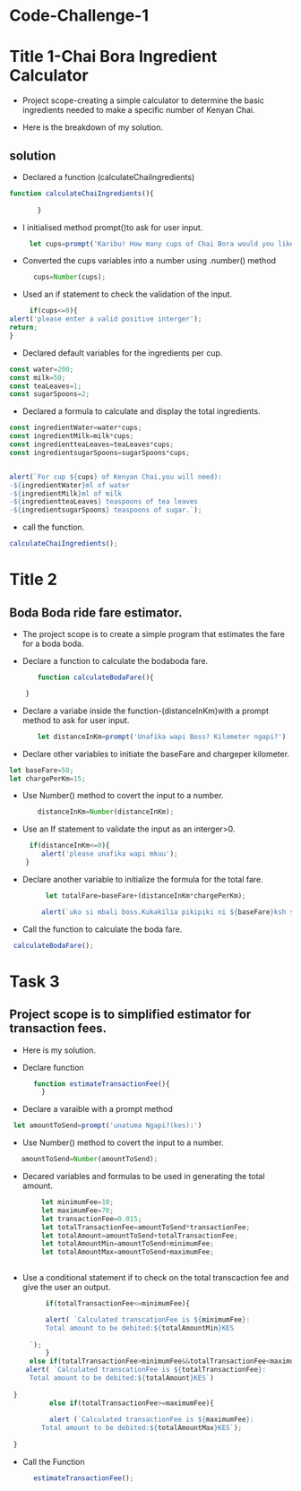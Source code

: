 # Code-Challenge-1

# Title 1-Chai Bora Ingredient Calculator

- Project scope-creating a simple calculator to determine the basic ingredients needed to make a specific number of Kenyan Chai.

- Here is the breakdown of my solution.

## solution

- Declared a function (calculateChaiIngredients)

```js 
function calculateChaiIngredients(){
        
       }
```

- I initialised method  prompt()to  ask for user input.

```js
     let cups=prompt('Karibu! How many cups of Chai Bora would you like to make?')
```

- Converted the cups variables into a number using .number() method

```js
      cups=Number(cups);
```

- Used an if statement to check the validation of the input.

```js 
     if(cups<=0){
alert('please enter a valid positive interger');
return;
}
```

- Declared  default variables for the ingredients per cup.

```js 
const water=200;
const milk=50;
const teaLeaves=1;
const sugarSpoons=2;
```

- Declared a formula to calculate and display the total ingredients.

``` js
const ingredientWater=water*cups;
const ingredientMilk=milk*cups;
const ingredientteaLeaves=teaLeaves*cups;
const ingredientsugarSpoons=sugarSpoons*cups;


alert(`For cup ${cups} of Kenyan Chai,you will need):
-${ingredientWater}ml of water
-${ingredientMilk}ml of milk
-${ingredientteaLeaves} teaspoons of tea leaves
-${ingredientsugarSpoons} teaspoons of sugar.`);
```

- call the function.

```js
calculateChaiIngredients();
```

# Title 2

## Boda Boda ride fare estimator.


- The project scope is to create a simple program that estimates the fare for a boda boda.

- Declare a function to calculate the bodaboda fare.

```js  
       function calculateBodaFare(){

    }
```

- Declare a variabe inside the function-(distanceInKm)with a prompt method to ask for user input.

```js 
       let distanceInKm=prompt('Unafika wapi Boss? Kilometer ngapi?')
```

- Declare other variables to initiate the baseFare and chargeper kilometer.

```js 
let baseFare=50;
let chargePerKm=15;
```

- Use Number() method to covert the input to a number.

```js
       distanceInKm=Number(distanceInKm);
```

- Use an If statement to validate the input as an interger>0.

```js 
     if(distanceInKm<=0){
        alert('please unafika wapi mkuu');
    } 
 ``` 

- Declare another variable to initialize the formula for the total fare. 

```js
         let totalFare=baseFare+(distanceInKm*chargePerKm);

        alert(`uko si mbali boss.Kukakilia pikipiki ni ${baseFare}ksh so mpaka huko itakuwa ${totalFare}.Twende boss.`)
 ``` 

- Call the function to calculate the boda fare.

```js
 calculateBodaFare();
 ```

# Task 3

## Project scope is to  simplified estimator for transaction fees.

 - Here is my solution. 

- Declare function

```js
      function estimateTransactionFee(){
        }
```

- Declare a varaible with a prompt method 

```js 
 let amountToSend=prompt('unatuma Ngapi?(kes):') 
```

- Use Number() method to covert the input to a number.

```js      
   amountToSend=Number(amountToSend);
```

- Decared variables and formulas to be used in generating the total amount.

 ```js    
         let minimumFee=10;
         let maximumFee=70;
         let transactionFee=0.015;
         let totalTransactionFee=amountToSend*transactionFee;
         let totalAmount=amountToSend+totalTransactionFee;
         let totalAmountMin=amountToSend+minimumFee;
         let totalAmountMax=amountToSend+maximumFee;
  
 ``` 

- Use a conditional statement if to check on the total transcaction fee and give the user an output.

 ```js 
          if(totalTransactionFee<=minimumFee){

          alert( `Calculated transcationFee is ${minimumFee}:
          Total amount to be debited:${totalAmountMin}KES
      
      `);
          }
      else if(totalTransactionFee>minimumFee&&totalTransactionFee<maximumFee){
     alert( `Calculated transcationFee is ${totalTransactionFee}:
      Total amount to be debited:${totalAmount}KES`)
      
  }
           else if(totalTransactionFee>=maximumFee){
  
           alert (`Calculated transactionFee is ${maximumFee}:
         Total amount to be debited:${totalAmountMax}KES`);
      
  }
 ``` 

- Call the Function

```js 
      estimateTransactionFee();
```


























